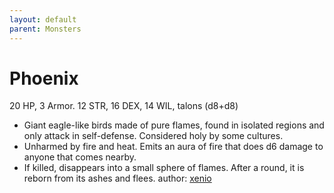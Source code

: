 ```yaml
---
layout: default
parent: Monsters
---
```

# Phoenix
20 HP, 3 Armor. 12 STR, 16 DEX, 14 WIL, talons (d8+d8)
- Giant eagle-like birds made of pure flames, found in isolated regions and only attack in self-defense. Considered holy by some cultures.
- Unharmed by fire and heat. Emits an aura of fire that does d6 damage to anyone that comes nearby.
- If killed, disappears into a small sphere of flames. After a round, it is reborn from its ashes and flees.
author: [xenio](https://xenioinabottle.blogspot.com/2021/03/classic-monsters-for-cairnito-part-2.html)
